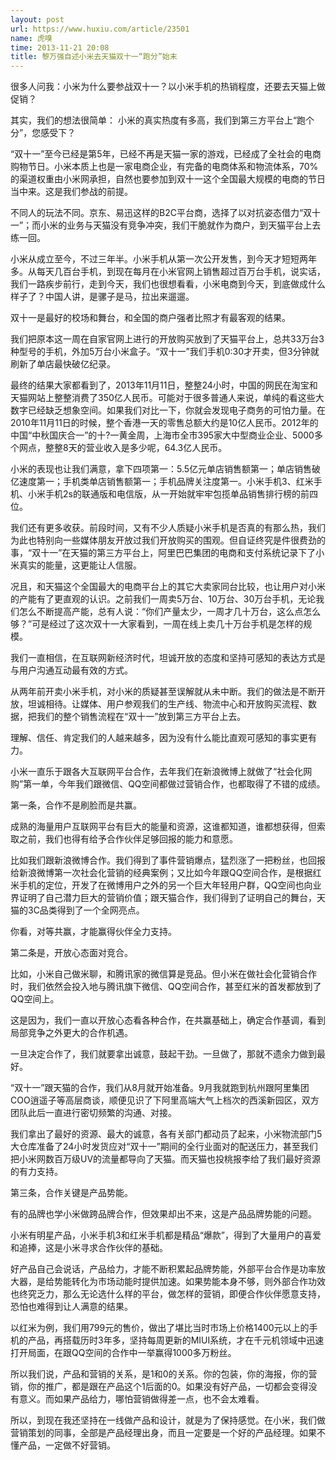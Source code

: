 ```yaml
---
layout: post
url: https://www.huxiu.com/article/23501
name: 虎嗅
time: 2013-11-21 20:08
title: 黎万强自述小米去天猫双十一“跑分”始末
---
```

很多人问我：小米为什么要参战双十一？以小米手机的热销程度，还要去天猫上做促销？

其实，我们的想法很简单： 小米的真实热度有多高，我们到第三方平台上“跑个分”，您感受下？

“双十一”至今已经是第5年，已经不再是天猫一家的游戏，已经成了全社会的电商购物节日。小米本质上也是一家电商企业，有完备的电商体系和物流体系，70%的渠道权重由小米网承担，自然也要参加到双十一这个全国最大规模的电商的节日当中来。这是我们参战的前提。

不同人的玩法不同。京东、易迅这样的B2C平台商，选择了以对抗姿态借力“双十一”；而小米的业务与天猫没有竞争冲突，我们干脆就作为商户，到天猫平台上去练一回。

小米从成立至今，不过三年半。小米手机从第一次公开发售，到今天才短短两年多。从每天几百台手机，到现在每月在小米官网上销售超过百万台手机，说实话，我们一路疾步前行，走到今天，我们也很想看看，小米电商到今天，到底做成什么样子了？中国人讲，是骡子是马，拉出来遛遛。

双十一是最好的校场和舞台，和全国的商户强者比照才有最客观的结果。

我们把原本这一周在自家官网上进行的开放购买放到了天猫平台上，总共33万台3种型号的手机，外加5万台小米盒子。“双十一”我们手机0:30才开卖，但3分钟就刷新了单店最快破亿纪录。

最终的结果大家都看到了，2013年11月11日，整整24小时，中国的网民在淘宝和天猫网站上整整消费了350亿人民币。可能对于很多普通人来说，单纯的看这些大数字已经缺乏想象空间。如果我们对比一下，你就会发现电子商务的可怕力量。在2010年11月11日的时候，整个香港一天的零售总额大约是10亿人民币。2012年的中国“中秋国庆合一”的十?一黄金周，上海市全市395家大中型商业企业、5000多个网点，整整8天的营业收入是多少呢，64.3亿人民币。

小米的表现也让我们满意，拿下四项第一：5.5亿元单店销售额第一；单店销售破亿速度第一；手机类单店销售额第一；手机品牌关注度第一。小米手机3、红米手机、小米手机2s的联通版和电信版，从一开始就牢牢包揽单品销售排行榜的前四位。

我们还有更多收获。前段时间，又有不少人质疑小米手机是否真的有那么热，我们为此也特别向一些媒体朋友开放过我们开放购买的围观。但自证终究是件很费劲的事，“双十一”在天猫的第三方平台上，阿里巴巴集团的电商和支付系统记录下了小米真实的能量，这更能让人信服。

况且，和天猫这个全国最大的电商平台上的其它大卖家同台比较，也让用户对小米的产能有了更直观的认识。之前我们一周卖5万台、10万台、30万台手机，无论我们怎么不断提高产能，总有人说：“你们产量太少，一周才几十万台，这么点怎么够？”可是经过了这次双十一大家看到，一周在线上卖几十万台手机是怎样的规模。

我们一直相信，在互联网新经济时代，坦诚开放的态度和坚持可感知的表达方式是与用户沟通互动最有效的方式。

从两年前开卖小米手机，对小米的质疑甚至误解就从未中断。我们的做法是不断开放，坦诚相待。让媒体、用户参观我们的生产线、物流中心和开放购买流程、数据，把我们的整个销售流程在“双十一”放到第三方平台上去。

理解、信任、肯定我们的人越来越多，因为没有什么能比直观可感知的事实更有力。

小米一直乐于跟各大互联网平台合作，去年我们在新浪微博上就做了“社会化网购”第一单，今年我们跟微信、QQ空间都做过营销合作，也都取得了不错的成绩。

第一条，合作不是刷脸而是共赢。

成熟的海量用户互联网平台有巨大的能量和资源，这谁都知道，谁都想获得，但索取之前，我们也得有给予合作伙伴足够回报的能力和意愿。

比如我们跟新浪微博合作。我们得到了事件营销爆点，猛烈涨了一把粉丝，也回报给新浪微博第一次社会化营销的经典案例；又比如今年跟QQ空间合作，是根据红米手机的定位，开发了在微博用户之外的另一个巨大年轻用户群，QQ空间也向业界证明了自己潜力巨大的营销价值；跟天猫合作，我们得到了证明自己的舞台，天猫的3C品类得到了一个全网亮点。

你看，对等共赢，才能赢得伙伴全力支持。

第二条是，开放心态面对竞合。

比如，小米自己做米聊，和腾讯家的微信算是竞品。但小米在做社会化营销合作时，我们依然会投入地与腾讯旗下微信、QQ空间合作，甚至红米的首发都放到了QQ空间上。

这是因为，我们一直以开放心态看各种合作，在共赢基础上，确定合作基调，看到局部竞争之外更大的合作机遇。

一旦决定合作了，我们就要拿出诚意，鼓起干劲。一旦做了，那就不遗余力做到最好。

“双十一”跟天猫的合作，我们从8月就开始准备。9月我就跑到杭州跟阿里集团COO逍遥子等高层商谈，顺便见识了下阿里高端大气上档次的西溪新园区，双方团队此后一直进行密切频繁的沟通、对接。

我们拿出了最好的资源、最大的诚意，各有关部门都动员了起来，小米物流部门5大仓库准备了24小时发货应对“双十一”期间的全行业面对的配送压力，甚至我们把小米网数百万级UV的流量都导向了天猫。而天猫也投桃报李给了我们最好资源的有力支持。

第三条，合作关键是产品势能。

有的品牌也学小米做跨品牌合作，但效果却出不来，这是产品品牌势能的问题。

小米有明星产品，小米手机3和红米手机都是精品“爆款”，得到了大量用户的喜爱和追捧，这是小米寻求合作伙伴的基础。

好产品自己会说话，产品给力，才能不断积累起品牌势能，外部平台合作是功率放大器，是给势能转化为市场动能时提供加速。如果势能本身不够，则外部合作功效也终究乏力，那么无论选什么样的平台，做怎样的营销，即便合作伙伴愿意支持，恐怕也难得到让人满意的结果。

以红米为例，我们用799元的售价，做出了堪比当时市场上价格1400元以上的手机的产品，再搭载历时3年多，坚持每周更新的MIUI系统，才在千元机领域中迅速打开局面，在跟QQ空间的合作中一举赢得1000多万粉丝。

所以我们说，产品和营销的关系，是1和0的关系。你的包装，你的海报，你的营销，你的推广，都是跟在产品这个1后面的0。如果没有好产品，一切都会变得没有意义。而如果产品给力，哪怕营销做得差一点，也不会太难看。

所以，到现在我还坚持在一线做产品和设计，就是为了保持感觉。在小米，我们做营销策划的同事，全部是产品经理出身，而且一定要是一个好的产品经理。如果不懂产品，一定做不好营销。

